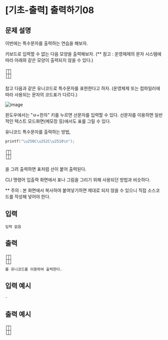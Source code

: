 # [기초-출력] 출력하기08

## 문제 설명
이번에는 특수문자를 출력하는 연습을 해보자.

키보드로 입력할 수 없는 다음 모양을 출력해보자.
(** 참고 : 운영체제의 문자 시스템에 따라 아래와 같은 모양이 출력되지 않을 수 있다.)

	┌┬┐
	├┼┤
	└┴┘

참고
다음과 같은 유니코드로 특수문자를 표현한다고 하자.
(운영체제 또는 컴파일러에 따라 사용되는 문자의 코드표가 다르다.)

![image](https://user-images.githubusercontent.com/67365433/112857410-c9a9e100-90eb-11eb-9fd0-efb5d47df1e1.png)

윈도우에서는 "ㅂ+한자" 키를 누르면 선문자를 입력할 수 있다.
선문자를 이용하면 일반적인 텍스트 모드화면(메모장 등)에서도 표를 그릴 수 있다.

유니코드 특수문자를 출력하는 방법,
```c
printf("\u250C\u252C\u2510\n");
```

	┌┬┐
	├┼┤
	└┴┘

을 그려 출력하면 표처럼 선이 붙어 출력된다.

CLI 명령어 입출력 화면에서 표나 그림을 그리기 위해 사용되던 방법과 비슷하다.

** 주의 : 본 화면에서 복사하여 붙여넣기하면 제대로 되지 않을 수 있으니 직접 소스코드를 작성해 넣어야 한다.

## 입력
	입력 없음
## 출력
	┌┬┐
	├┼┤
	└┴┘
	를 유니코드를 이용하여 출력한다.

## 입력 예시
	-
## 출력 예시
	┌┬┐
	├┼┤
	└┴┘
